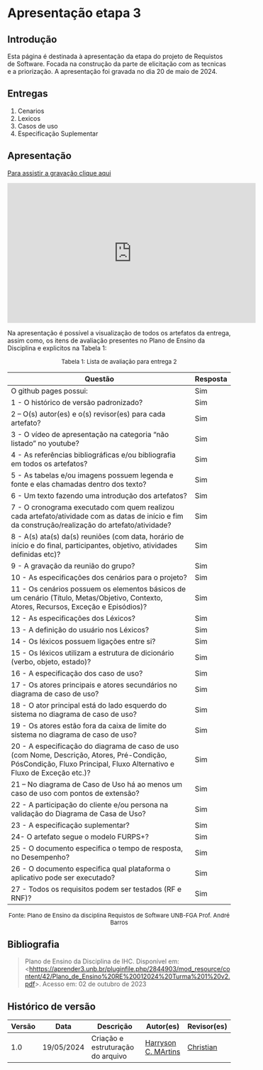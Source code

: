 # Apresentação etapa 3



## Introdução

Esta página é destinada à apresentação da etapa  do projeto de Requistos de Software. Focada na construção da parte de elicitação com as tecnicas e a priorização. A apresentação foi gravada no dia 20 de maio de 2024.



## Entregas

1. Cenarios
2. Lexicos
3. Casos de uso
4. Especificação Suplementar


## Apresentação

[Para assistir a gravação clique aqui](https://www.youtube.com/watch?v=ukevCT7PVPI)

<center>

<iframe width="560" height="315" src="https://www.youtube.com/embed/ukevCT7PVPI?si=MUx36RlqeXXI3JvR" title="YouTube video player" frameborder="0" allow="accelerometer; autoplay; clipboard-write; encrypted-media; gyroscope; picture-in-picture; web-share" referrerpolicy="strict-origin-when-cross-origin" allowfullscreen></iframe>

</center>

Na apresentação é possível a visualização de todos os artefatos da entrega, assim como, os itens de avaliação presentes no Plano de Ensino da Disciplina e explicitos na Tabela 1:

<center>

<font size="2"><p style="text-align: center">Tabela 1: Lista de avaliação para entrega 2</p></font>


| Questão                                                                                                      | Resposta  |
|--------------------------------------------------------------------------------------------------------------|-----------|
| O github pages possui:                                                                                       | Sim       |
| 1 - O histórico de versão padronizado?                                                                       | Sim       |
| 2 – O(s) autor(es) e o(s) revisor(es) para cada artefato?                                                    | Sim       |
| 3 - O vídeo de apresentação na categoria “não listado” no youtube?                                           | Sim       |
| 4 - As referências bibliográficas e/ou bibliografia em todos os artefatos?                                   | Sim       |
| 5 - As tabelas e/ou imagens possuem legenda e fonte e elas chamadas dentro dos texto?                        | Sim       |
| 6 - Um texto fazendo uma introdução dos artefatos?                                                           | Sim       |
| 7 - O cronograma executado com quem realizou cada artefato/atividade com as datas de início e fim da construção/realização do artefato/atividade? | Sim       |
| 8 - A(s) ata(s) da(s) reuniões (com data, horário de início e do final, participantes, objetivo, atividades definidas etc)? | Sim       |
| 9 - A gravação da reunião do grupo?                                                                          | Sim       |
| 10 - As especificações dos cenários para o projeto?                                                          | Sim       |
| 11 - Os cenários possuem os elementos básicos de um cenário (Título, Metas/Objetivo, Contexto, Atores, Recursos, Exceção e Episódios)? | Sim       |
| 12 - As especificações dos Léxicos?                                                                          | Sim       |
| 13 - A definição do usuário nos Léxicos?                                                                     | Sim       |
| 14 - Os léxicos possuem ligações entre si?                                                                   | Sim       |
| 15 - Os léxicos utilizam a estrutura de dicionário (verbo, objeto, estado)?                                   | Sim       |
| 16 - A especificação dos caso de uso?                                                                        | Sim       |
| 17 - Os atores principais e atores secundários no diagrama de caso de uso?                                   | Sim       |
| 18 - O ator principal está do lado esquerdo do sistema no diagrama de caso de uso?                           | Sim       |
| 19 - Os atores estão fora da caixa de limite do sistema no diagrama de caso de uso?                          | Sim       |
| 20 - A especificação do diagrama de caso de uso (com Nome, Descrição, Atores, Pré-Condição, PósCondição, Fluxo Principal, Fluxo Alternativo e Fluxo de Exceção etc.)? | Sim       |
| 21 – No diagrama de Caso de Uso há ao menos um caso de uso com pontos de extensão?                           | Sim       |
| 22 - A participação do cliente e/ou persona na validação do Diagrama de Casa de Uso?                         | Sim       |
| 23 - A especificação suplementar?                                                                            | Sim       |
| 24- O artefato segue o modelo FURPS+?                                                                        | Sim       |
| 25 - O documento especifica o tempo de resposta, no Desempenho?                                              | Sim       |
| 26 - O documento especifica qual plataforma o aplicativo pode ser executado?                                 | Sim       |
| 27 - Todos os requisitos podem ser testados (RF e RNF)?                                                      | Sim       |



<font size="2"><p style="text-align: center">Fonte: Plano de Ensino da disciplina Requistos de Software UNB-FGA Prof. André Barros</p></font>

</center>



## Bibliografia

> Plano de Ensino da Disciplina de IHC. Disponível em: <<hhttps://aprender3.unb.br/pluginfile.php/2844903/mod_resource/content/42/Plano_de_Ensino%20RE%20012024%20Turma%201%20v2.pdf>>. Acesso em: 02 de outubro de 2023



## Histórico de versão

| Versão |    Data    | Descrição                         | Autor(es)                                      | Revisor(es)                                    |
| ------ | :--------: | --------------------------------- | ---------------------------------------------- | ---------------------------------------------- |
| 1.0    | 19/05/2024 | Criação e estruturação do arquivo |[Harryson C. MArtins](https://github.com/harry-cmartin) |[Christian](https://github.com/crstyhs)|